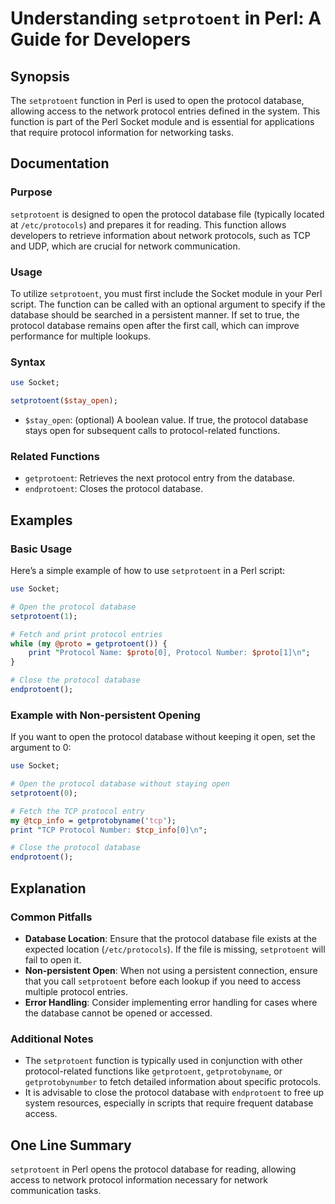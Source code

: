 <!--
Meta Description: # Understanding `setprotoent` in Perl: A Guide for Developers ## Synopsis The `setprotoent` function in Perl is used to open the protocol database, al...
Meta Keywords: protocol, database, setprotoent, open, perl
-->

# Understanding `setprotoent` in Perl: A Guide for Developers

## Synopsis
The `setprotoent` function in Perl is used to open the protocol database, allowing access to the network protocol entries defined in the system. This function is part of the Perl Socket module and is essential for applications that require protocol information for networking tasks.

## Documentation
### Purpose
`setprotoent` is designed to open the protocol database file (typically located at `/etc/protocols`) and prepares it for reading. This function allows developers to retrieve information about network protocols, such as TCP and UDP, which are crucial for network communication.

### Usage
To utilize `setprotoent`, you must first include the Socket module in your Perl script. The function can be called with an optional argument to specify if the database should be searched in a persistent manner. If set to true, the protocol database remains open after the first call, which can improve performance for multiple lookups.

### Syntax
```perl
use Socket;

setprotoent($stay_open);
```
- `$stay_open`: (optional) A boolean value. If true, the protocol database stays open for subsequent calls to protocol-related functions.

### Related Functions
- `getprotoent`: Retrieves the next protocol entry from the database.
- `endprotoent`: Closes the protocol database.

## Examples
### Basic Usage
Here’s a simple example of how to use `setprotoent` in a Perl script:

```perl
use Socket;

# Open the protocol database
setprotoent(1);

# Fetch and print protocol entries
while (my @proto = getprotoent()) {
    print "Protocol Name: $proto[0], Protocol Number: $proto[1]\n";
}

# Close the protocol database
endprotoent();
```

### Example with Non-persistent Opening
If you want to open the protocol database without keeping it open, set the argument to 0:

```perl
use Socket;

# Open the protocol database without staying open
setprotoent(0);

# Fetch the TCP protocol entry
my @tcp_info = getprotobyname('tcp');
print "TCP Protocol Number: $tcp_info[0]\n";

# Close the protocol database
endprotoent();
```

## Explanation
### Common Pitfalls
- **Database Location**: Ensure that the protocol database file exists at the expected location (`/etc/protocols`). If the file is missing, `setprotoent` will fail to open it.
- **Non-persistent Open**: When not using a persistent connection, ensure that you call `setprotoent` before each lookup if you need to access multiple protocol entries.
- **Error Handling**: Consider implementing error handling for cases where the database cannot be opened or accessed.

### Additional Notes
- The `setprotoent` function is typically used in conjunction with other protocol-related functions like `getprotoent`, `getprotobyname`, or `getprotobynumber` to fetch detailed information about specific protocols.
- It is advisable to close the protocol database with `endprotoent` to free up system resources, especially in scripts that require frequent database access.

## One Line Summary
`setprotoent` in Perl opens the protocol database for reading, allowing access to network protocol information necessary for network communication tasks.